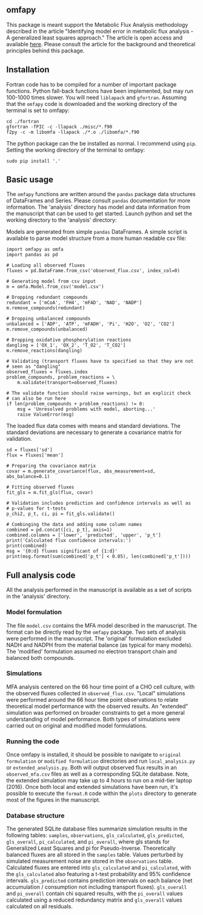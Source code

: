 ## omfapy

This package is meant support the Metabolic Flux Analysis methodology
described in the article "Identifying model error in metabolic flux
analysis - A generalized least squares approach." The article is open
access and available
[here](https://bmcsystbiol.biomedcentral.com/articles/10.1186/s12918-016-0335-7).
Please consult the article for the background and theoretical principles
behind this package.  

## Installation

Fortran code has to be compiled for a number of important package
functions. Python fall-back functions have been implemented, but may run
100-1000 times slower. You will need `liblapack` and `gfortran`. Assuming that
the `omfapy` code is downloaded and the working directory of the terminal is
set to omfapy:

    cd ./fortran
    gfortran -fPIC -c -llapack ./misc/*.f90
    f2py -c -m libomfa -llapack ./*.o ./libomfa/*.f90

The python package can the be installed as normal. I recommend using
`pip`. Setting the working directory of the terminal to omfapy:

    sudo pip install '.'

## Basic usage

The `omfapy` functions are written around the `pandas` package data
structures of DataFrames and Series. Please consult `pandas` documentation
for more information. The 'analysis' directory has model and data
information from the manuscript that can be used to get started. Launch
python and set the working directory to the 'analysis' directory:

Models are generated from simple `pandas` DataFrames. A simple script is
available to parse model structure from a more human readable csv file:

    import omfapy as omfa
    import pandas as pd    

    # Loading all observed fluxes
    fluxes = pd.DataFrame.from_csv('observed_flux.csv', index_col=0)

    # Generating model from csv input
    m = omfa.Model.from_csv('model.csv')

    # Dropping redundant compounds
    redundant = ['mCoA', 'FH4', 'mFAD', 'NAD', 'NADP']
    m.remove_compounds(redundant)

    # Dropping unbalanced compounds
    unbalanced = ['ADP', 'ATP', 'mFADH', 'Pi', 'H2O', 'O2', 'CO2']
    m.remove_compounds(unbalanced)

    # Dropping oxidative phosphorylation reactions
    dangling = ['OX_1', 'OX_2', 'T_O2', 'T_CO2']
    m.remove_reactions(dangling)

    # Validating (transport fluxes have to specified so that they are not
    # seen as "dangling"
    observed_fluxes = fluxes.index
    problem_compounds, problem_reactions = \
        m.validate(transport=observed_fluxes)

    # The validate function should raise warnings, but an explicit check
    # can also be run here
    if len(problem_compounds + problem_reactions) != 0:
        msg = 'Unresolved problems with model, aborting...'
        raise ValueError(msg)

The loaded flux data comes with means and standard deviations. The
standard deviations are necessary to generate a covariance matrix for
validation.

    sd = fluxes['sd']
    flux = fluxes['mean']

    # Preparing the covariance matrix
    covar = m.generate_covariance(flux, abs_measurement=sd, abs_balance=0.1) 

    # Fitting observed fluxes
    fit_gls = m.fit_gls(flux, covar)

    # Validation includes prediction and confidence intervals as well as
    # p-values for t-tests
    p_chi2, p_t, ci, pi = fit_gls.validate()

    # Combinging the data and adding some column names
    combined = pd.concat([ci, p_t], axis=1)
    combined.columns = ['lower', 'predicted', 'upper', 'p_t']
    print('Calculated flux confidence intervals:')
    print(combined)
    msg = '{0:d} fluxes significant of {1:d}'
    print(msg.format(sum(combined['p_t'] < 0.05), len(combined['p_t'])))

## Full analysis code

All the analysis performed in the manuscript is available as a set of
scripts in the 'analysis' directory.

### Model formulation

The file `model.csv` contains the MFA model described in the manuscript. The
format can be directly read by the `omfapy` package. Two sets of analysis
were performed in the manuscript. The 'original' formulation excluded NADH
and NADPH from the material balance (as typical for many models). The
'modified' formulation assumed no electron transport chain and balanced
both compounds.

### Simulations

MFA analysis centered on the 66 hour time point of a CHO cell culture, with 
the observed fluxes collected in `observed_flux.csv`. "Local"
simulations were performed around the 66 hour time point observations to relate
theoretical model performance with the observed results. An "extended"
simulation was performed on broader constraints to get a more general
understanding of model performance. Both types of simulations were carried
out on original and modified model formulations.

### Running the code

Once omfapy is installed, it should be possible to navigate to `original
formulation` or `modified formulation` directories and run
`local_analysis.py` or `extended_analysis.py`. Both will output observed
flux results in an `observed_mfa.csv` files as well as a corresponding
SQLite database. Note, the extended simulation may take up to 4 hours to run 
on a mid-tier laptop (2016). Once both local and extended simulations have 
been run, it's possible to execute the `format.R` code within the `plots`
directory to generate most of the figures in the manuscript.

### Database structure

The generated SQLite database files summarize simulation results in the
following tables: `samples`, `observations`, `gls_calculated`,
`gls_predicted`, `gls_overall`, `pi_calculated`, and `pi_overall`, where
gls stands for Generalized Least Squares and pi for Pseudo-Inverse.
Theoretically balanced fluxes are all stored in the `samples` table. Values
perturbed by simulated measurement noise are stored in the `observations`
table. Calculated fluxes are entered into `gls_calculated` and `pi_calculated`,
with the `gls_calculated` also featuring a t-test probability and 95%
confidence intervals. `gls_predicted` contains prediction intervals on
each balance (net accumulation / consumption not including
transport fluxes). `gls_overall` and `pi_overall` contain chi squared
results, with the `pi_overall` values calculated using a reduced redundancy
matrix and `gls_overall` values calculated on all residuals.
